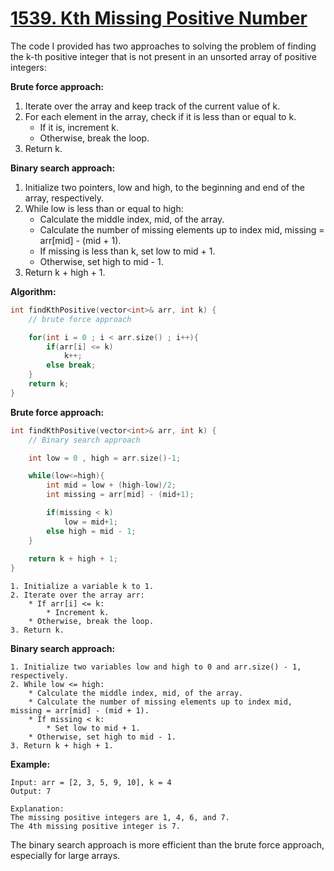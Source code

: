 # [1539. Kth Missing Positive Number](https://leetcode.com/problems/kth-missing-positive-number/)

The code I provided has two approaches to solving the problem of finding the k-th positive integer that is not present in an unsorted array of positive integers:

**Brute force approach:**

1. Iterate over the array and keep track of the current value of k.
2. For each element in the array, check if it is less than or equal to k.
    * If it is, increment k.
    * Otherwise, break the loop.
3. Return k.

**Binary search approach:**

1. Initialize two pointers, low and high, to the beginning and end of the array, respectively.
2. While low is less than or equal to high:
    * Calculate the middle index, mid, of the array.
    * Calculate the number of missing elements up to index mid, missing = arr[mid] - (mid + 1).
    * If missing is less than k, set low to mid + 1.
    * Otherwise, set high to mid - 1.
3. Return k + high + 1.

**Algorithm:**

```cpp
int findKthPositive(vector<int>& arr, int k) {
    // brute force approach

    for(int i = 0 ; i < arr.size() ; i++){
        if(arr[i] <= k)
            k++;
        else break;
    }
    return k;
}
```

**Brute force approach:**
```cpp
int findKthPositive(vector<int>& arr, int k) {
    // Binary search approach

    int low = 0 , high = arr.size()-1;

    while(low<=high){
        int mid = low + (high-low)/2;
        int missing = arr[mid] - (mid+1);

        if(missing < k)
            low = mid+1;
        else high = mid - 1;
    }
    
    return k + high + 1;
}
```

```
1. Initialize a variable k to 1.
2. Iterate over the array arr:
    * If arr[i] <= k:
        * Increment k.
    * Otherwise, break the loop.
3. Return k.
```

**Binary search approach:**

```
1. Initialize two variables low and high to 0 and arr.size() - 1, respectively.
2. While low <= high:
    * Calculate the middle index, mid, of the array.
    * Calculate the number of missing elements up to index mid, missing = arr[mid] - (mid + 1).
    * If missing < k:
        * Set low to mid + 1.
    * Otherwise, set high to mid - 1.
3. Return k + high + 1.
```

**Example:**

```
Input: arr = [2, 3, 5, 9, 10], k = 4
Output: 7

Explanation:
The missing positive integers are 1, 4, 6, and 7.
The 4th missing positive integer is 7.
```

The binary search approach is more efficient than the brute force approach, especially for large arrays.